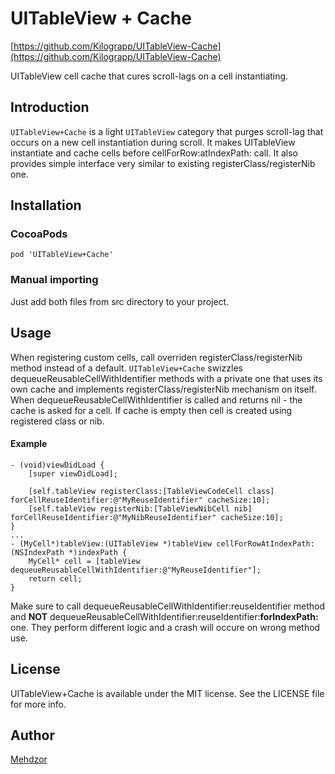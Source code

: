 # UITableView + Cache
[https://github.com/Kilograpp/UITableView-Cache](https://github.com/Kilograpp/UITableView-Cache)

UITableView cell cache that cures scroll-lags on a cell instantiating. 

## Introduction

`UITableView+Cache` is a light `UITableView` category that purges scroll-lag that occurs on a new cell instantiation during scroll. 
It makes UITableView instantiate and cache cells before cellForRow:atIndexPath: call. It also provides simple interface very similar to existing registerClass/registerNib one. 

## Installation

### CocoaPods

```
pod 'UITableView+Cache'
```

### Manual importing

Just add both files from src directory to your project.


## Usage

When registering custom cells, call overriden registerClass/registerNib method instead of a default. `UITableView+Cache` swizzles dequeueReusableCellWithIdentifier methods with a private one that uses its own cache and implements registerClass/registerNib mechanism on itself. 
When dequeueReusableCellWithIdentifier is called and returns nil - the cache is asked for a cell. If cache is empty then cell is created using registered class or nib.

#### Example

	- (void)viewDidLoad {
		[super viewDidLoad];

		[self.tableView registerClass:[TableViewCodeCell class] forCellReuseIdentifier:@"MyReuseIdentifier" cacheSize:10];
		[self.tableView registerNib:[TableViewNibCell nib] forCellReuseIdentifier:@"MyNibReuseIdentifier" cacheSize:10];
	}
	...
	- (MyCell*)tableView:(UITableView *)tableView cellForRowAtIndexPath:(NSIndexPath *)indexPath {
		MyCell* cell = [tableView dequeueReusableCellWithIdentifier:@"MyReuseIdentifier"];
		return cell;
	}
	
Make sure to call dequeueReusableCellWithIdentifier:reuseIdentifier method and **NOT** dequeueReusableCellWithIdentifier:reuseIdentifier:**forIndexPath:** one. They perform different logic and a crash will occure on wrong method use. 

## License

UITableView+Cache is available under the MIT license. See the LICENSE file for more info.

## Author

[Mehdzor](https://github.com/mehdzor)
